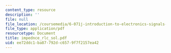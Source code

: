 ```yaml
---
content_type: resource
description: ''
file: null
file_location: /coursemedia/6-071j-introduction-to-electronics-signals-and-measurement-spring-2006/ee72ddc1ba87792dc6579f7f2157ea42_impednce_rlc_sol.pdf
file_type: application/pdf
resourcetype: Document
title: impednce_rlc_sol.pdf
uid: ee72ddc1-ba87-792d-c657-9f7f2157ea42
---
```

